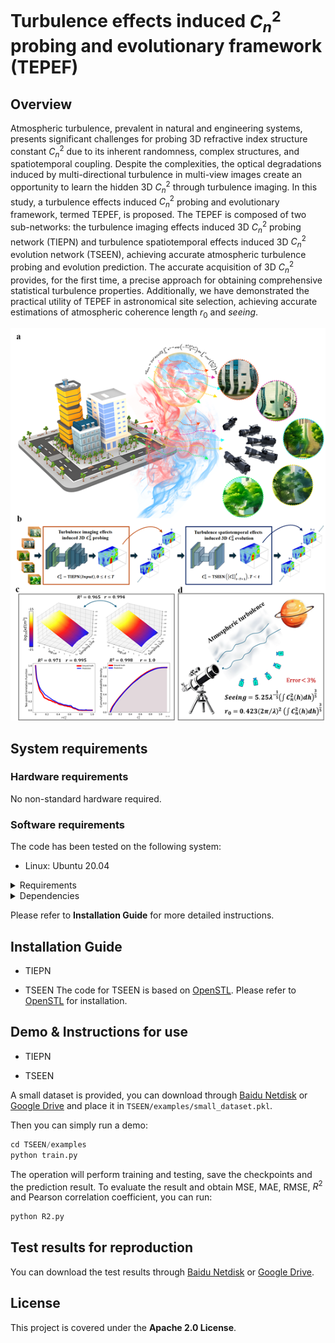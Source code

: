 Turbulence effects induced $C_n^2$ probing and evolutionary framework (TEPEF)
======
Overview
-------
Atmospheric turbulence, prevalent in natural and engineering systems, presents significant challenges for probing 3D refractive index structure constant $C_n^2$ due to its inherent randomness, complex structures, and spatiotemporal coupling. Despite the complexities, the optical degradations induced by multi-directional turbulence in multi-view images create an opportunity to learn the hidden 3D $C_n^2$ through turbulence imaging. In this study, a turbulence effects induced $C_n^2$ probing and evolutionary framework, termed TEPEF, is proposed. The TEPEF is composed of two sub-networks: the turbulence imaging effects induced 3D $C_n^2$ probing network (TIEPN) and turbulence spatiotemporal effects induced 3D $C_n^2$ evolution network (TSEEN), achieving accurate atmospheric turbulence probing and evolution prediction. The accurate acquisition of 3D $C_n^2$ provides, for the first time, a precise approach for obtaining comprehensive statistical turbulence properties. Additionally, we have demonstrated the practical utility of TEPEF in astronomical site selection, achieving accurate estimations of atmospheric coherence length $r_0$ and $seeing$. 

<p align="center">
  <img src="https://github.com/ayt777/TEPEF/raw/main/./Fig1.png" alt="Figure 1" />
</p>


System requirements
-------

### Hardware requirements
No non-standard hardware required.

### Software requirements
The code has been tested on the following system:
* Linux: Ubuntu 20.04

<details>
  <summary>Requirements</summary>

  - Linux 
  - Python 3.7+
  - PyTorch 1.8 or higher
  - CUDA 10.1 or higher

</details>

<details>
  <summary>Dependencies</summary>

  - argparse
  - numpy
  - opencv-python
  - python<=3.10.8
  - scikit-image
  - scikit-learn
  - torch
  - tqdm
  - timm

</details>

Please refer to **Installation Guide** for more detailed instructions.

Installation Guide
-------
* TIEPN

* TSEEN
The code for TSEEN is based on [OpenSTL](https://github.com/chengtan9907/OpenSTL/tree/OpenSTL-Lightning). Please refer to [OpenSTL](https://github.com/chengtan9907/OpenSTL/tree/OpenSTL-Lightning) for installation.

Demo & Instructions for use
-------
* TIEPN

* TSEEN

A small dataset is provided, you can download through [Baidu Netdisk](https://pan.baidu.com/s/1ZizZL3ycSxGw6Rgw83YKqA?pwd=ttv2) or [Google Drive]() and place it in `TSEEN/examples/small_dataset.pkl`. 

Then you can simply run a demo:
```python
cd TSEEN/examples
python train.py
```
The operation will perform training and testing, save the checkpoints and the prediction result. To evaluate the result and obtain MSE, MAE, RMSE, $R^2$ and Pearson correlation coefficient, you can run:
```python
python R2.py
```

Test results for reproduction
-------
You can download the test results through [Baidu Netdisk](https://pan.baidu.com/s/1V52Dbm9ie3lHXgRNmV-eFQ?pwd=pcsy) or [Google Drive]().

License
-------
This project is covered under the **Apache 2.0 License**.

